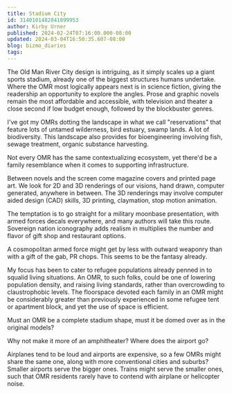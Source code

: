```yaml
---
title: Stadium City
id: 3140101482841899953
author: Kirby Urner
published: 2024-02-24T07:16:00.000-08:00
updated: 2024-03-04T16:50:35.607-08:00
blog: bizmo_diaries
tags: 
---
```


[](https://commons.wikimedia.org/wiki/File:Old_Man_River%27s_City_initial_design.jpg)

The Old Man River City design is intriguing, as it simply scales up a giant sports stadium, already one of the biggest structures humans undertake. Where the OMR most logically appears next is in science fiction, giving the readership an opportunity to explore the angles. Prose and graphic novels remain the most affordable and accessible, with television and theater a close second if low budget enough, followed by the blockbuster genres.

I've got my OMRs dotting the landscape in what we call "reservations" that feature lots of untamed wilderness, bird estuary, swamp lands. A lot of biodiversity. This landscape also provides for bioengineering involving fish, sewage treatment, organic substance harvesting. 

Not every OMR has the same contextualizing ecosystem, yet there'd be a family resemblance when it comes to supporting infrastructure.

Between novels and the screen come magazine covers and printed page art. We look for 2D and 3D renderings of our visions, hand drawn, computer generated, anywhere in between. The 3D renderings may involve computer aided design (CAD) skills, 3D printing, claymation, stop motion animation.

The temptation is to go straight for a military moonbase presentation, with armed forces decals everywhere, and many authors will take this route. Sovereign nation iconography adds realism in multiplies the number and flavor of gift shop and restaurant options. 

A cosmopolitan armed force might get by less with outward weaponry than with a gift of the gab, PR chops. This seems to be the fantasy already.

My focus has been to cater to refugee populations already penned in to squalid living situations. An OMR, to such folks, could be one of lowering population density, and raising living standards, rather than overcrowding to claustrophobic levels. The floorspace devoted each family in an OMR might be considerably greater than previously experienced in some refugee tent or apartment block, and yet the use of space is efficient.

Must an OMR be a complete stadium shape, must it be domed over as in the original models? 

Why not make it more of an amphitheater? Where does the airport go?  

Airplanes tend to be loud and airports are expensive, so a few OMRs might share the same one, along with more conventional cities and suburbs? Smaller airports serve the bigger ones. Trains might serve the smaller ones, such that OMR residents rarely have to contend with airplane or helicopter noise.